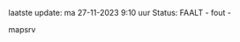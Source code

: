 laatste update: 
ma 27-11-2023  9:10   uur 
Status: FAALT - fout - 
<div class="service R">mapsrv</div>